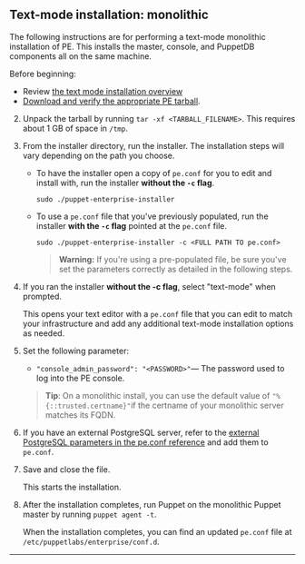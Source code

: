 <!--Tasks describe a procedure the user performs. Tasks typically include 7 or fewer steps. Consider breaking longer tasks into a multi-task process. Avoid shoehorning conceptual or reference information into tasks so that the task is more navigable and reusable.-->

## Text-mode installation: monolithic

The following instructions are for performing a text-mode monolithic installation of PE. This installs the master, console, and PuppetDB components all on the same machine.

Before beginning:

- Review [the text mode installation overview](./install_text_mode.html)
- [Download and verify the appropriate PE tarball](./install_basic.html#downloading-puppet-enterprise).


2. Unpack the tarball by running `tar -xf <TARBALL_FILENAME>`. This requires about 1 GB of space in `/tmp`.
3. From the installer directory, run the installer. The installation steps will vary depending on the path you choose.

   * To have the installer open a copy of `pe.conf` for you to edit and install with, run the installer **without the `-c` flag**.

     ~~~
     sudo ./puppet-enterprise-installer
     ~~~
      
   * To use a `pe.conf` file that you've previously populated, run the installer **with the `-c` flag** pointed at the `pe.conf` file.

     ~~~
     sudo ./puppet-enterprise-installer -c <FULL PATH TO pe.conf>
     ~~~
     
     >**Warning:** If you're using a pre-populated file, be sure you've set the parameters correctly as detailed in the following steps.
  
4. If you ran the installer **without the -c flag**, select "text-mode" when prompted. 

   This opens your text editor with a `pe.conf` file that you can edit to match your infrastructure and add any additional text-mode installation options as needed. 

5. Set the following parameter:
   
   - `"console_admin_password": "<PASSWORD>"`— The password used to log into the PE console.
   
    >**Tip**: On a monolithic install, you can use the default value of `"%{::trusted.certname}"`if the certname of your monolithic server matches its FQDN.      
   
6. If you have an external PostgreSQL server, refer to the [external PostgreSQL parameters in the pe.conf reference](./install_pe_conf_param.html#external-postgresql-parameters) and add them to `pe.conf`.
   
7. Save and close the file.

   This starts the installation.

8. After the installation completes, run Puppet on the monolithic Puppet master by running `puppet agent -t`.

    When the installation completes, you can find an updated `pe.conf` file at `/etc/puppetlabs/enterprise/conf.d`.



* * *
